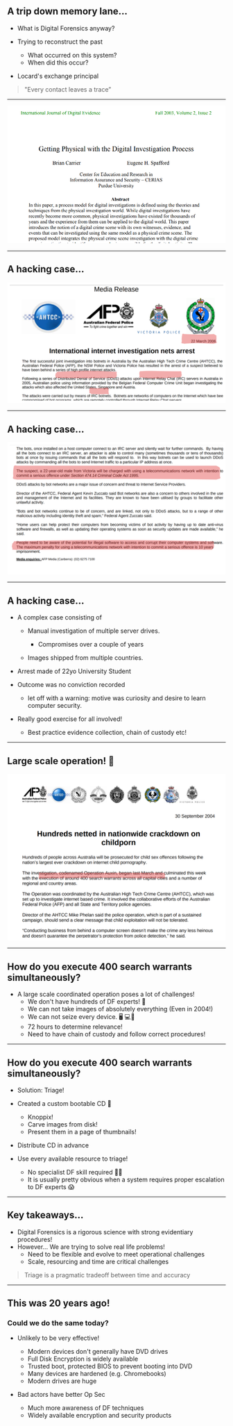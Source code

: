 <!-- .slide: class="content" -->

## A trip down memory lane...

* What is Digital Forensics anyway?

* Trying to reconstruct the past
  * What occurred on this system?
  * When did this occur?

* Locard's exchange principal

> "Every contact leaves a trace”

---

<!-- .slide: class="full_screen_diagram" -->

<a href="https://www.utica.edu/academic/institutes/ecii/publications/articles/A0AC5A7A-FB6C-325D-BF515A44FDEE7459.pdf">

![](physical_analogy.png)

</a>

---

<!-- .slide: class="content" -->

## A hacking case...


<a href="nat_060322internetarrest.pdf">

![](./nat_060322internetarrest.svg)

<a>

---

<!-- .slide: class="content" -->

## A hacking case...


<a href="nat_060322internetarrest.pdf">

![](./nat_060322internetarrest2.svg)

<a>

---

<!-- .slide: class="content" -->

## A hacking case...

* A complex case consisting of
  * Manual investigation of multiple server drives.
    * Compromises over a couple of years

  * Images shipped from multiple countries.

* Arrest made of 22yo University Student
* Outcome was no conviction recorded
  * let off with a warning: motive was curiosity and desire to learn computer security.

* Really good exercise for all involved!
  * Best practice evidence collection, chain of custody etc!

---

<!-- .slide: class="content" -->

## Large scale operation! 🚨

<a href="MR30092004OpAuxin.pdf">

![](MR30092004OpAuxin.svg)

</a>

---

<!-- .slide: class="content" -->

## How do you execute 400 search warrants simultaneously?

* A large scale coordinated operation poses a lot of challenges!
   * We don't have hundreds of DF experts! 👮
   * We can not take images of absolutely everything (Even in 2004!)
   * We can not seize every device. 🖥️ 💻📵
   * 72 hours to determine relevance!
   * Need to have chain of custody and follow correct procedures!

---

<!-- .slide: class="content" -->

## How do you execute 400 search warrants simultaneously?

* Solution: Triage!

* Created a custom bootable CD 📀
  * Knoppix!
  * Carve images from disk!
  * Present them in a page of thumbnails!

* Distribute CD in advance
* Use every available resource to triage!
  * No specialist DF skill required 🧑‍💻
  * It is usually pretty obvious when a system requires proper
    escalation to DF experts 😱

---

<!-- .slide: class="content" -->

## Key takeaways...

* Digital Forensics is a rigorous science with strong evidentiary procedures!
* However... We are trying to solve real life problems!
   * Need to be flexible and evolve to meet operational challenges
   * Scale, resourcing and time are critical challenges

> Triage is a pragmatic tradeoff between time and accuracy

---

<!-- .slide: class="content" -->

## This was 20 years ago!
### Could we do the same today?

* Unlikely to be very effective!
   * Modern devices don't generally have DVD drives
   * Full Disk Encryption is widely available
   * Trusted boot, protected BIOS to prevent booting into DVD
   * Many devices are hardened (e.g. Chromebooks)
   * Modern drives are huge

* Bad actors have better Op Sec
   * Much more awareness of DF techniques
   * Widely available encryption and security products

